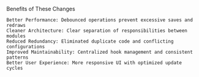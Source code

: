 Benefits of These Changes

    Better Performance: Debounced operations prevent excessive saves and redraws
    Cleaner Architecture: Clear separation of responsibilities between modules
    Reduced Redundancy: Eliminated duplicate code and conflicting configurations
    Improved Maintainability: Centralized hook management and consistent patterns
    Better User Experience: More responsive UI with optimized update cycles


